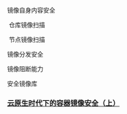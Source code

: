 镜像自身内容安全

​	仓库镜像扫描

​	节点镜像扫描

镜像分发安全

镜像阻断能力

安全镜像库



### [云原生时代下的容器镜像安全（上）](https://segmentfault.com/a/1190000041028141)